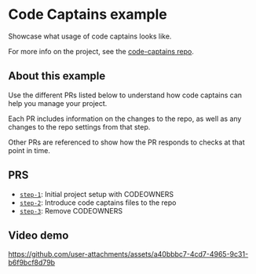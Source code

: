 # Code Captains example

Showcase what usage of code captains looks like.

For more info on the project, see the [code-captains repo](https://github.com/upshift-dev/code-captains).

## About this example

Use the different PRs listed below to understand how code captains can help you manage your project.

Each PR includes information on the changes to the repo, as well as any changes to the repo settings from that step.

Other PRs are referenced to show how the PR responds to checks at that point in time.

## PRS

- [`step-1`](https://github.com/upshift-dev/code-captains-example/pull/1): Initial project setup with CODEOWNERS
- [`step-2`](https://github.com/upshift-dev/code-captains-example/pull/3): Introduce code captains files to the repo
- [`step-3`](https://github.com/upshift-dev/code-captains-example/pull/5): Remove CODEOWNERS

## Video demo

https://github.com/user-attachments/assets/a40bbbc7-4cd7-4965-9c31-b6f9bcf8d79b

